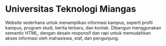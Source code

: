 #  Universitas Teknologi Miangas
Website sederhana untuk menampilkan informasi kampus, seperti profil kampus, program studi, berita terbaru, dan kontak. Dibangun menggunakan semantic HTML, dengan desain responsif dan rapi untuk memudahkan akses informasi oleh mahasiswa, staf, dan pengunjung.
